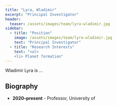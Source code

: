 ```yaml
---
title: "Lyra, Wladimir"
excerpt: "Principal Investigator"
header:
  teaser: /assets/images/team/lyra-wladimir.jpg
sidebar:
  - title: "Position"
    image: /assets/images/team/lyra-wladimir.jpg
    text: "Principal Investigator"
  - title: "Research Interests"
    text: "<ul>
    <li> Planet formation"
---
```


Wladimir Lyra is ...

## Biography
- __2020–present__ - Professor, University of 
